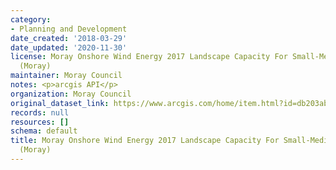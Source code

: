 ```yaml
---
category:
- Planning and Development
date_created: '2018-03-29'
date_updated: '2020-11-30'
license: Moray Onshore Wind Energy 2017 Landscape Capacity For Small-Medium Typologies
  (Moray)
maintainer: Moray Council
notes: <p>arcgis API</p>
organization: Moray Council
original_dataset_link: https://www.arcgis.com/home/item.html?id=db203ab813e7447a8c00e18d5dbf54e9
records: null
resources: []
schema: default
title: Moray Onshore Wind Energy 2017 Landscape Capacity For Small-Medium Typologies
  (Moray)
---
```

